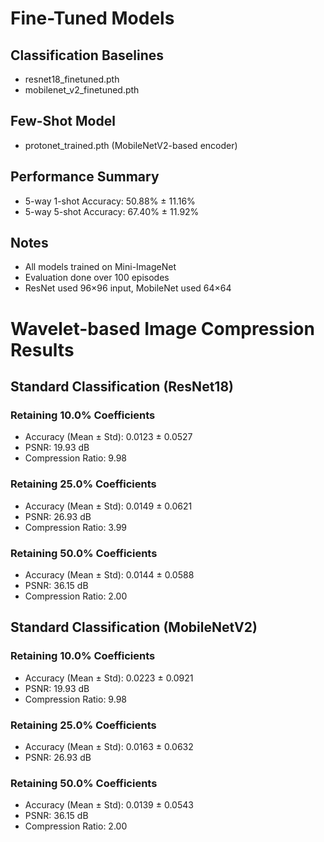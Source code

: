 # Fine-Tuned Models

## Classification Baselines
- resnet18_finetuned.pth
- mobilenet_v2_finetuned.pth

## Few-Shot Model
- protonet_trained.pth (MobileNetV2-based encoder)

## Performance Summary
- 5-way 1-shot Accuracy: 50.88% ± 11.16%
- 5-way 5-shot Accuracy: 67.40% ± 11.92%

## Notes
- All models trained on Mini-ImageNet
- Evaluation done over 100 episodes
- ResNet used 96×96 input, MobileNet used 64×64

# Wavelet-based Image Compression Results

## Standard Classification (ResNet18)
### Retaining 10.0% Coefficients
- Accuracy (Mean ± Std): 0.0123 ± 0.0527
- PSNR: 19.93 dB
- Compression Ratio: 9.98

### Retaining 25.0% Coefficients
- Accuracy (Mean ± Std): 0.0149 ± 0.0621
- PSNR: 26.93 dB
- Compression Ratio: 3.99

### Retaining 50.0% Coefficients
- Accuracy (Mean ± Std): 0.0144 ± 0.0588
- PSNR: 36.15 dB
- Compression Ratio: 2.00

## Standard Classification (MobileNetV2)
### Retaining 10.0% Coefficients
- Accuracy (Mean ± Std): 0.0223 ± 0.0921
- PSNR: 19.93 dB
- Compression Ratio: 9.98

### Retaining 25.0% Coefficients
- Accuracy (Mean ± Std): 0.0163 ± 0.0632
- PSNR: 26.93 dB

### Retaining 50.0% Coefficients
- Accuracy (Mean ± Std): 0.0139 ± 0.0543
- PSNR: 36.15 dB
- Compression Ratio: 2.00
